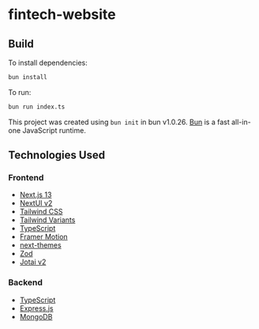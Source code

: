 # fintech-website

## Build

To install dependencies:

```bash
bun install
```

To run:

```bash
bun run index.ts
```

This project was created using `bun init` in bun v1.0.26. [Bun](https://bun.sh) is a fast all-in-one JavaScript runtime.


## Technologies Used

### Frontend

- [Next.js 13](https://nextjs.org/docs/getting-started)
- [NextUI v2](https://nextui.org/)
- [Tailwind CSS](https://tailwindcss.com/)
- [Tailwind Variants](https://tailwind-variants.org)
- [TypeScript](https://www.typescriptlang.org/)
- [Framer Motion](https://www.framer.com/motion/)
- [next-themes](https://github.com/pacocoursey/next-themes)
- [Zod](https://zod.dev/)
- [Jotai v2](https://jotai.org/)

### Backend

- [TypeScript](https://www.typescriptlang.org/)
- [Express.js](https://expressjs.com/)
- [MongoDB](https://www.mongodb.com/)
